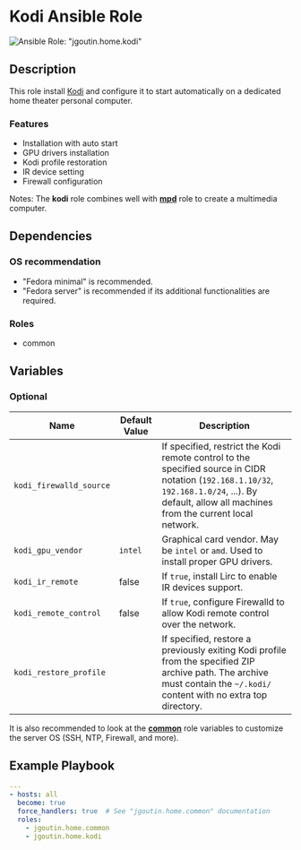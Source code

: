 # Kodi Ansible Role

![Ansible Role: "jgoutin.home.kodi"](https://github.com/JGoutin/ansible_home/workflows/Ansible%20Role:%20%22jgoutin.home.kodi%22/badge.svg)

## Description

This role install [Kodi](https://kodi.tv) and configure it to start
automatically on a dedicated home theater personal computer.

### Features

* Installation with auto start
* GPU drivers installation
* Kodi profile restoration
* IR device setting
* Firewall configuration

Notes: The **kodi** role combines well with [**mpd**](mpd.md) role to create a
multimedia computer.

## Dependencies

### OS recommendation

* "Fedora minimal" is recommended. 
* "Fedora server" is recommended if its additional functionalities are required.

### Roles

* common

## Variables

### Optional

| Name           | Default Value | Description                        |
| -------------- | ------------- | -----------------------------------|
| `kodi_firewalld_source`| | If specified, restrict the Kodi remote control to the specified source in CIDR notation (`192.168.1.10/32`, `192.168.1.0/24`, ...). By default, allow all machines from the current local network.
| `kodi_gpu_vendor`| `intel` | Graphical card vendor. May be `intel` or `amd`. Used to install proper GPU drivers.
| `kodi_ir_remote`| false | If `true`, install Lirc to enable IR devices support.
| `kodi_remote_control`| false | If `true`, configure Firewalld to allow Kodi remote control over the network.
| `kodi_restore_profile`| | If specified, restore a previously exiting Kodi profile from the specified ZIP archive path. The archive must contain the `~/.kodi/` content with no extra top directory.

It is also recommended to look at the [**common**](common.md) role variables to
customize the server OS (SSH, NTP, Firewall, and more).

## Example Playbook

```yaml
---
- hosts: all
  become: true
  force_handlers: true  # See "jgoutin.home.common" documentation
  roles:
    - jgoutin.home.common
    - jgoutin.home.kodi
```

